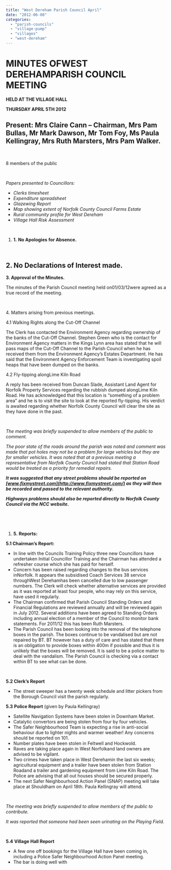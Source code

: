 ```yaml
---
title: "West Dereham Parish Council April"
date: "2012-06-08"
categories: 
  - "parish-councils"
  - "village-pump"
  - "villages"
  - "west-dereham"
---
```


# MINUTES OFWEST DEREHAMPARISH COUNCIL MEETING

**HELD AT THE VILLAGE HALL**

**THURSDAY APRIL 5TH 2012**

## Present: Mrs Claire Cann – Chairman, Mrs Pam Bullas, Mr Mark Dawson, Mr Tom Foy, Ms Paula Kellingray, Mrs Ruth Marsters, Mrs Pam Walker.

 

8 members of the public

 

_Papers presented to Councillors:_

- _Clerks timesheet_
- _Expenditure spreadsheet_
- _Glazewing Report_
- _Map showing extent of Norfolk County Council Farms Estate_
- _Rural community profile for West Dereham_
- _Village Hall Risk Assessment_

 

1. **1\.** **No Apologies** **for Absence.**

 

## 2\. No Declarations of Interest made.

**3\. Approval of the Minutes.**

The minutes of the Parish Council meeting held on01/03/12were agreed as a true record of the meeting.

 

4\. Matters arising from previous meetings.

4.1 Walking Rights along the Cut-Off Channel

The Clerk has contacted the Environment Agency regarding ownership of the banks of the Cut-Off Channel. Stephen Green who is the contact for Environment Agency matters in the Kings Lynn area has stated that he will pass maps of the Cut-Off Channel to the Parish Council when he has received them from the Environment Agency’s Estates Department. He has said that the Environment Agency Enforcement Team is investigating spoil heaps that have been dumped on the banks.

4.2 Fly-tipping alongLime Kiln Road

A reply has been received from Duncan Slade, Assistant Land Agent for Norfolk Property Services regarding the rubbish dumped alongLime Kiln Road. He has acknowledged that this location is “something of a problem area” and he is to visit the site to look at the reported fly-tipping. His verdict is awaited regarding whether Norfolk County Council will clear the site as they have done in the past.

 

_The meeting was briefly suspended to allow members of the public to comment._

_The poor state of the roads around the parish was noted and comment was made that pot holes may not be a problem for large vehicles but they are for smaller vehicles. It was noted that at a previous meeting a representative from_ _Norfolk_ _County_ _Council had stated that_ _Station Road_ _would be treated as a priority for remedial repairs._

**_It was suggested that any street problems should be reported on [www.fixmystreet.com](http://www.fixmystreet.com/) as they will then be recorded and passed to the relevant authority._**

**_Highways problems should also be reported directly to_** **_Norfolk_** **_County_** **_Council via the NCC website._**

 

 

1. **5\.** **Reports:**

**5.1 Chairman’s Report:**

- In line with the Councils Training Policy three new Councillors have undertaken Initial Councillor Training and the Chairman has attended a refresher course which she has paid for herself.
- Concern has been raised regarding changes to the bus services inNorfolk. It appears the subsidised Coach Services 38 service throughWest Derehamhas been cancelled due to low passenger numbers. The Clerk will check whether alternative services are provided as it was reported at least four people, who may rely on this service, have used it regularly.
- The Chairman confirmed that Parish Council Standing Orders and Financial Regulations are reviewed annually and will be reviewed again in July 2012. Several additions have been agreed to Standing Orders including annual election of a member of the Council to monitor bank statements. For 2011/12 this has been Ruth Marsters.
- The Parish Council has been looking into the removal of the telephone boxes in the parish. The boxes continue to be vandalised but are not repaired by BT. BT however has a duty of care and has stated that there is an obligation to provide boxes within 400m if possible and thus it is unlikely that the boxes will be removed. It is said to be a police matter to deal with the vandalism. The Parish Council is checking via a contact within BT to see what can be done.

 

**5.2 Clerk’s Report**

- The street sweeper has a twenty week schedule and litter pickers from the Borough Council visit the parish regularly.

**5.3** **Police Report** (given by Paula Kellingray)

- Satellite Navigation Systems have been stolen in Downham Market.
- Catalytic convertors are being stolen from four by four vehicles.
- The Safer Neighbourhood Team is expecting a rise in anti-social behaviour due to lighter nights and warmer weather! Any concerns should be reported on 101.
- Number plates have been stolen in Feltwell and Hockwold.
- Raves are taking place again in West Norfolkand land owners are advised to be vigilant.
- Two crimes have taken place in West Derehamin the last six weeks; agricultural equipment and a trailer have been stolen from Station Roadand a trailer and gardening equipment from Lime Kiln Road. The Police are advising that all out houses should be secured properly.
- The next Safer Neighbourhood Action Panel (SNAP) meeting will take place at Shouldham on April 18th. Paula Kellingray will attend.

 

_The meeting was briefly suspended to allow members of the public to contribute._

_It was reported that someone had been seen urinating on the Playing Field._

 

**5.4** **Village Hall Report**

- A few one off bookings for the Village Hall have been coming in, including a Police Safer Neighbourhood Action Panel meeting.
- The bar is doing well with
